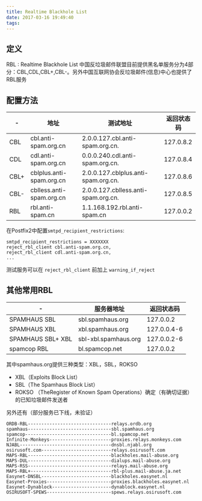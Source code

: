 ```yaml
---
title: Realtime Blackhole List
date: 2017-03-16 19:49:40
tags:
---
```


## 定义
RBL : Realtime Blackhole List
中国反垃圾邮件联盟目前提供黑名单服务分为4部分：CBL,CDL,CBL+,CBL-。另外中国互联网协会反垃圾邮件(信息)中心也提供了RBL服务

## 配置方法

| - | 地址         | 测试地址  | 返回状态码 |
|---|---|---|---|
| CBL | cbl.anti-spam.org.cn | 2.0.0.127.cbl.anti-spam.org.cn. |	127.0.8.2 |
| CDL |	cdl.anti-spam.org.cn |	0.0.0.240.cdl.anti-spam.org.cn.	| 127.0.8.4 |
| CBL+ |	cblplus.anti-spam.org.cn |	2.0.0.127.cblplus.anti-spam.org.cn. | 127.0.8.6 |
| CBL- |	cblless.anti-spam.org.cn |	2.0.0.127.cblless.anti-spam.org.cn.	| 127.0.8.5 |
| RBL | rbl.anti-spam.cn	| 1.1.168.192.rbl.anti-spam.cn	| 127.0.0.2 |

在Postfix2中配置`smtpd_recipient_restrictions`:

```
smtpd_recipient_restrictions = XXXXXXX
reject_rbl_client cbl.anti-spam.org.cn,
reject_rbl_client cdl.anti-spam.org.cn,
...
```

测试服务可以在 `reject_rbl_client` 前加上 `warning_if_reject`

## 其他常用RBL

| -	| 服务器地址	| 返回状态码| 
|---|---|---|
| SPAMHAUS SBL	| sbl.spamhaus.org	| 127.0.0.2 |
| SPAMHAUS XBL	| xbl.spamhaus.org	| 127.0.0.4-6 |
| SPAMHAUS SBL+ XBL	| sbl-xbl.spamhaus.org	| 127.0.0.2-6 |
| spamcop RBL	| bl.spamcop.net	| 127.0.0.2 |

其中spamhaus.org提供三种类型：XBL，SBL，ROKSO
- XBL（Exploits Block List）
- SBL（The Spamhaus Block List）
- ROKSO （TheRegister of Known Spam Operations）确定（有确切证据）的已知垃圾邮件发送者

另外还有（部分服务已下线，未验证）

```
ORDB-RBL-------------------------------relays.ordb.org
spamhaus-------------------------------sbl.spamhaus.org
spamcop--------------------------------bl.spamcop.net
Infinite-Monkeys-----------------------proxies.relays.monkeys.com
NJABL----------------------------------dnsbl.njabl.org
osirusoft.com--------------------------relays.osirusoft.com
MAPS-RBL-------------------------------blackholes.mail-abuse.org
MAPS-DUL-------------------------------dialups.mail-abuse.org
MAPS-RSS-------------------------------relays.mail-abuse.org
MAPS-RBL+------------------------------rbl-plus.mail-abuse.ja.net
Easynet-DNSBL--------------------------blackholes.easynet.nl
Easynet-Proxies------------------------proxies.blackholes.easynet.nl
Easynet-Dynablock----------------------dynablock.easynet.nl
OSIRUSOFT-SPEWS------------------------spews.relays.osirusoft.com
```
